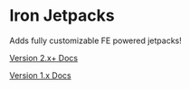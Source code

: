 # Iron Jetpacks
Adds fully customizable FE powered jetpacks!

[Version 2.x+ Docs](https://mods.blakebr0.com/docs/ironjetpacks)

[Version 1.x Docs](https://github.com/BlakeBr0/IronJetpacks/wiki)
